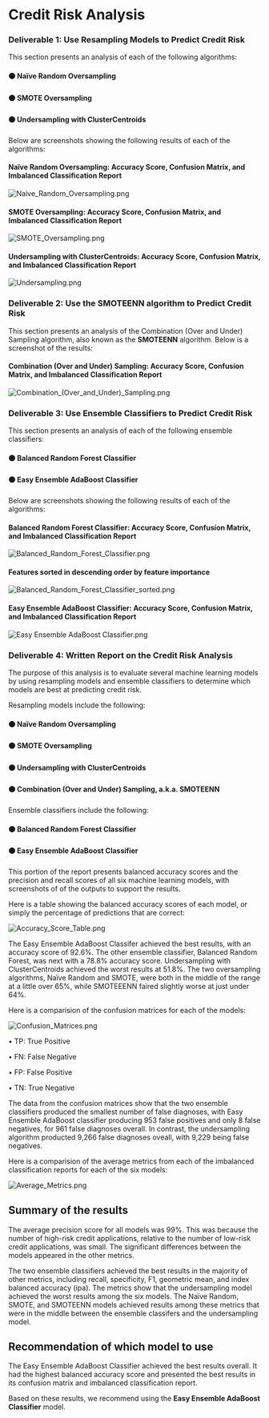 # Credit Risk Analysis

### Deliverable 1: Use Resampling Models to Predict Credit Risk  
This section presents an analysis of each of the following algorithms:
#### ⚫ Naïve Random Oversampling
#### ⚫ SMOTE Oversampling
#### ⚫ Undersampling with ClusterCentroids
Below are screenshots showing the following results of each of the algorithms:
#### Naïve Random Oversampling: Accuracy Score, Confusion Matrix, and Imbalanced Classification Report
![Naive_Random_Oversampling.png](Resources/Naive_Random_Oversampling_2.png)
#### SMOTE Oversampling: Accuracy Score, Confusion Matrix, and Imbalanced Classification Report
![SMOTE_Oversampling.png](Resources/SMOTE_Oversampling_2.png)
#### Undersampling with ClusterCentroids: Accuracy Score, Confusion Matrix, and Imbalanced Classification Report
![Undersampling.png](Resources/Undersampling_2.png)
### Deliverable 2: Use the SMOTEENN algorithm to Predict Credit Risk
This section presents an analysis of the Combination (Over and Under) Sampling algorithm, also known as the <b>SMOTEENN</b> algorithm. Below is a screenshot of the results:
#### Combination (Over and Under) Sampling: Accuracy Score, Confusion Matrix, and Imbalanced Classification Report
![Combination_(Over_and_Under)_Sampling.png](Resources/Combination_(Over_and_Under)_Sampling_2.png)
### Deliverable 3: Use Ensemble Classifiers to Predict Credit Risk
This section presents an analysis of each of the following ensemble classifiers:
#### ⚫ Balanced Random Forest Classifier
#### ⚫ Easy Ensemble AdaBoost Classifier
Below are screenshots showing the following results of each of the algorithms:
#### Balanced Random Forest Classifier: Accuracy Score, Confusion Matrix, and Imbalanced Classification Report
![Balanced_Random_Forest_Classifier.png](Resources/Balanced_Random_Forest_Classifier_2.png)
#### Features sorted in descending order by feature importance
![Balanced_Random_Forest_Classifier_sorted.png](Resources/Balanced_Random_Forest_Classifier_sorted_2.png)
#### Easy Ensemble AdaBoost Classifier: Accuracy Score, Confusion Matrix, and Imbalanced Classification Report
![Easy Ensemble AdaBoost Classifier.png](Resources/Easy_Ensemble_AdaBoost_Classifier.png)
### Deliverable 4: Written Report on the Credit Risk Analysis

The purpose of this analysis is to evaluate several machine learning models by using resampling models and ensemble classifiers to determine which models are best at predicting credit risk.

Resampling models include the following:

#### ⚫ Naïve Random Oversampling
#### ⚫ SMOTE Oversampling
#### ⚫ Undersampling with ClusterCentroids
#### ⚫ Combination (Over and Under) Sampling, a.k.a. SMOTEENN

Ensemble classifiers include the following:

#### ⚫ Balanced Random Forest Classifier
#### ⚫ Easy Ensemble AdaBoost Classifier

This portion of the report presents balanced accuracy scores and the precision and recall scores of all six machine learning models, with screenshots of of the outputs to support the results.

Here is a table showing the balanced accuracy scores of each model, or simply the percentage of predictions that are correct:

![Accuracy_Score_Table.png](Resources/Accuracy_Score_Table.png)

The Easy Ensemble AdaBoost Classifer achieved the best results, with an accuracy score of 92.6%. The other ensemble classifier, Balanced Random Forest, was next with a 78.8% accuracy score. Undersampling with ClusterCentroids achieved the worst results at 51.8%. The two oversampling algorithms, Naïve Random and SMOTE, were both in the middle of the range at a little over 65%, while SMOTEEENN faired slightly worse at just under 64%.

Here is a comparision of the confusion matrices for each of the models:

![Confusion_Matrices.png](Resources/Confusion_Matrices.png)

• TP: True Positive

• FN: False Negative

• FP: False Positive

• TN: True Negative

The data from the confusion matrices show that the two ensemble classifiers produced the smallest number of false diagnoses, with Easy Ensemble AdaBoost classifier producing 953 false positives and only 8 false negatives, for 961 false diagnoses overall. In contrast, the undersampling algorithm producted 9,266 false diagnoses oveall, with 9,229 being false negatives.

Here is a comparision of the average metrics from each of the imbalanced classification reports for each of the six models:

![Average_Metrics.png](Resources/Average_Metrics.png)

## Summary of the results

The average precision score for all models was 99%. This was because the number of high-risk credit applications, relative to the number of low-risk credit applications, was small. The significant differences between the models appeared in the other metrics.  

The two ensemble classifiers achieved the best results in the majority of other metrics, including recall, specificity, F1, geometric mean, and index balanced accuracy (ipa). The metrics show that the undersampling model achieved the worst results among the six models. The Naïve Random, SMOTE, and SMOTEENN models achieved results among these metrics that were in the middle between the ensemble classifers and the undersampling model.

## Recommendation of which model to use

The Easy Ensemble AdaBoost Classifier achieved the best results overall. It had the highest balanced accuracy score and presented the best results in its confusion matrix and imbalanced classification report. 

Based on these results, we recommend using the <b>Easy Ensemble AdaBoost Classifier</b> model.
